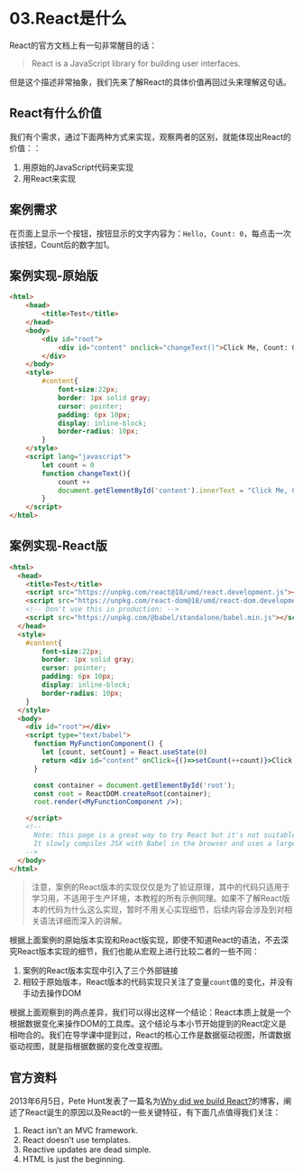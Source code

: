# 03.React是什么
React的官方文档上有一句非常醒目的话：
> React is a JavaScript library for building user interfaces. 

但是这个描述非常抽象，我们先来了解React的具体价值再回过头来理解这句话。
## React有什么价值
我们有个需求，通过下面两种方式来实现，观察两者的区别，就能体现出React的价值：：
1. 用原始的JavaScript代码来实现
2. 用React来实现

## 案例需求
在页面上显示一个按钮，按钮显示的文字内容为：`Hello, Count: 0`，每点击一次该按钮，Count后的数字加1。

## 案例实现-原始版
```html
<html>
    <head>
        <title>Test</title>
    </head>
    <body>
        <div id="root">
            <div id="content" onclick="changeText()">Click Me, Count: 0</div>
        </div>
    </body>
    <style>
        #content{
            font-size:22px;
            border: 1px solid gray;
            cursor: pointer;
            padding: 6px 10px;
            display: inline-block;
            border-radius: 10px;
        }
    </style>
    <script lang="javascript">
        let count = 0
        function changeText(){
            count ++
            document.getElementById('content').innerText = "Click Me, Count: " + count
        }
    </script>
</html>
```
## 案例实现-React版
```html
<html>
  <head>
    <title>Test</title>
    <script src="https://unpkg.com/react@18/umd/react.development.js"></script>
    <script src="https://unpkg.com/react-dom@18/umd/react-dom.development.js"></script>
    <!-- Don't use this in production: -->
    <script src="https://unpkg.com/@babel/standalone/babel.min.js"></script>
  </head>
  <style>
    #content{
        font-size:22px;
        border: 1px solid gray;
        cursor: pointer;
        padding: 6px 10px;
        display: inline-block;
        border-radius: 10px;
    }
  </style>
  <body>
    <div id="root"></div>
    <script type="text/babel">
      function MyFunctionComponent() {
        let [count, setCount] = React.useState(0)
        return <div id="content" onClick={()=>setCount(++count)}>Click Me, Count: {count}</div>
      }

      const container = document.getElementById('root');
      const root = ReactDOM.createRoot(container);
      root.render(<MyFunctionComponent />);

    </script>
    <!--
      Note: this page is a great way to try React but it's not suitable for production.
      It slowly compiles JSX with Babel in the browser and uses a large development build of React.
    -->
  </body>
</html>
```
> 注意，案例的React版本的实现仅仅是为了验证原理，其中的代码只适用于学习用，不适用于生产环境，本教程的所有示例同理。如果不了解React版本的代码为什么这么实现，暂时不用关心实现细节，后续内容会涉及到对相关语法详细而深入的讲解。

根据上面案例的原始版本实现和React版实现，即使不知道React的语法，不去深究React版本实现的细节，我们也能从宏观上进行比较二者的一些不同：
1. 案例的React版本实现中引入了三个外部链接
2. 相较于原始版本，React版本的代码实现只关注了变量`count`值的变化，并没有手动去操作DOM

根据上面观察到的两点差异，我们可以得出这样一个结论：React本质上就是一个根据数据变化来操作DOM的工具库。这个结论与本小节开始提到的React定义是相吻合的。我们在导学课中提到过，React的核心工作是数据驱动视图，所谓数据驱动视图，就是指根据数据的变化改变视图。

## 官方资料
2013年6月5日，Pete Hunt发表了一篇名为[Why did we build React?](https://reactjs.org/blog/2013/06/05/why-react.html)的博客，阐述了React诞生的原因以及React的一些关键特征，有下面几点值得我们关注：
1. React isn’t an MVC framework.
2. React doesn’t use templates.
3. Reactive updates are dead simple.
4. HTML is just the beginning.


